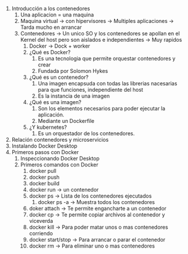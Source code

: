 1. Introducción a los contenedores
   1. Una aplicacion = una maquina
   2. Maquina virtual -> con hipervisores -> Multiples aplicaciones -> Tarda mucho en arrancar
   3. Contenedores -> Un unico SO y los contenedores se apollan en el Kernel del host pero son aislados e independientes -> Muy rapidos  
      1. Docker -> Dock + worker
      2. ¿Qué es Docker?
         1. Es una tecnologia que permite orquestar contenedores y crear
         2. Fundada por Solomon Hykes 
      3. ¿Qué es un contenedor?
         1. Una imagen encapsuda con todas las librerias nacesarias para que funciones, independiente del host
         2. Es la instancia de una imagen
      4. ¿Qué es una imagen?
         1. Son los elementos necesarios para poder ejecutar la aplicación.
         2. Mediante un Dockerfile
      5. ¿Y kubernetes?
         1. Es un orquestador de los contenedores. 
2. Relación contenedores y microservicios
3. Instalando Docker Desktop
4. Primeros pasos con Docker
    1. Inspeccionando Docker Desktop
    2. Primeros comandos con Docker
       1. docker pull
       2. docker push
       3. docker build
       4. docker run -> un contenedor
       5. docker ps -> Lista de los contenedores ejecutados
          1. docker ps -a -> Muestra todos los contenedores
       6. doker attach -> Te permite engancharte a un contenedor
       7. docker cp -> Te permite copiar archivos al contenedor y viceverda  
       8. docker kill -> Para poder matar unos o mas contenedores corriendo
       9.  docker start/stop   -> Para arrancar o parar el contenedor
       10. docker rm  -> Para eliminar uno o mas contenedores 
